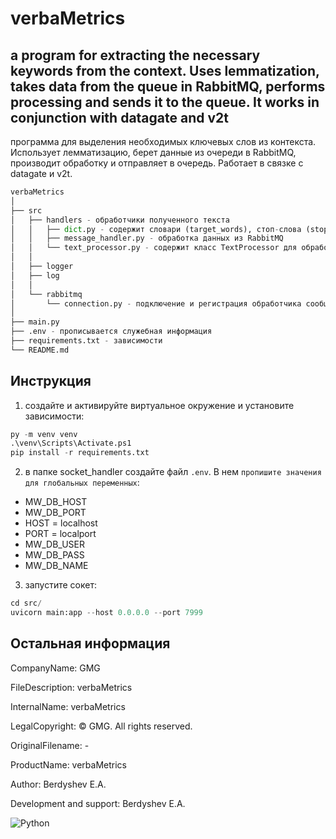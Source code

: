 # verbaMetrics

a program for extracting the necessary keywords from the context. Uses lemmatization, takes data from the queue in RabbitMQ, performs processing and sends it to the queue. It works in conjunction with datagate and v2t
---
программа для выделения необходимых ключевых слов из контекста. Использует лемматизацию, берет данные из очереди в RabbitMQ,  производит обработку и отправляет в очередь. Работает в связке с datagate и v2t.


```python
verbaMetrics
│
├── src
│   ├── handlers - обработчики полученного текста
│   │   ├── dict.py - содержит словари (target_words), стоп-слова (stop_words)
│   │   ├── message_handler.py - обработка данных из RabbitMQ
│   │   └── text_processor.py - содержит класс TextProcessor для обработки данных 
│   │
│   ├── logger
│   ├── log
│   │
│   └── rabbitmq
│       └── connection.py - подключение и регистрация обработчика сообщений
│
├── main.py
├── .env - прописывается служебная информация
├── requirements.txt - зависимости
└── README.md
```

## Инструкция
1. создайте и активируйте виртуальное окружение и установите зависимости:
```python
py -m venv venv
.\venv\Scripts\Activate.ps1
pip install -r requirements.txt
```

2. в папке socket_handler создайте файл `.env`. В нем `пропишите значения для глобальных переменных`:
- MW_DB_HOST
- MW_DB_PORT
- HOST = localhost
- PORT = localport
- MW_DB_USER
- MW_DB_PASS
- MW_DB_NAME

3. запустите сокет:
```python
cd src/
uvicorn main:app --host 0.0.0.0 --port 7999
```

## Остальная информация
CompanyName: GMG

FileDescription: verbaMetrics

InternalName: verbaMetrics

LegalCopyright: © GMG. All rights reserved.

OriginalFilename: -

ProductName: verbaMetrics

Author: Berdyshev E.A.

Development and support: Berdyshev E.A.

![Python](https://img.shields.io/badge/Python-3776AB?style=for-the-badge&logo=python&logoColor=white)

